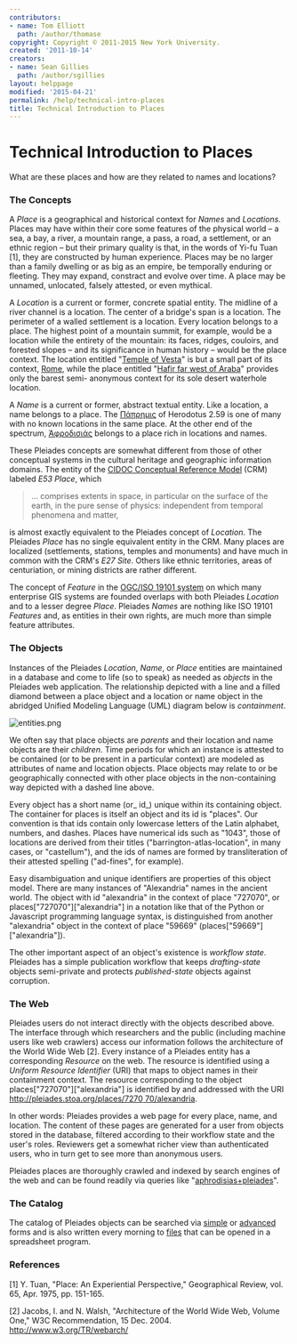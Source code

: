 ```yaml
---
contributors:
- name: Tom Elliott
  path: /author/thomase
copyright: Copyright © 2011-2015 New York University.
created: '2011-10-14'
creators:
- name: Sean Gillies
  path: /author/sgillies
layout: helppage
modified: '2015-04-21'
permalink: /help/technical-intro-places
title: Technical Introduction to Places
---
```


#  Technical Introduction to Places

What are these places and how are they related to names and locations?

### The Concepts

A _Place_ is a geographical and historical context for _Names_ and
_Locations_. Places may have within their core some features of the physical
world – a sea, a bay, a river, a mountain range, a pass, a road, a settlement,
or an ethnic region – but their primary quality is that, in the words of Yi-fu
Tuan [1], they are constructed by human experience. Places may be no larger
than a family dwelling or as big as an empire, be temporally enduring or
fleeting. They may expand, constract and evolve over time. A place may be
unnamed, unlocated, falsely attested, or even mythical.

A _Location_ is a current or former, concrete spatial entity. The midline of a
river channel is a location. The center of a bridge's span is a location. The
perimeter of a walled settlement is a location. Every location belongs to a
place. The highest point of a mountain summit, for example, would be a
location while the entirety of the mountain: its faces, ridges, couloirs, and
forested slopes – and its significance in human history – would be the place
context. The location entitled "[Temple of
Vesta](../../../places/423025/temple-of-vesta)" is but a small part of its
context, [Rome](../../../places/423025/), while the place entitled "[Hafir far
west of Araba](../../places/963101101)" provides only the barest semi-
anonymous context for its sole desert waterhole location.

A _Name_ is a current or former, abstract textual entity. Like a location, a
name belongs to a place. The [Πάπρημις](../../../places/730136/) of Herodotus
2.59 is one of many with no known locations in the same place. At the other
end of the spectrum, [Ἀφροδισιάς](../../../places/638753/aphrodisias) belongs
to a place rich in locations and names.

These Pleiades concepts are somewhat different from those of other conceptual
systems in the cultural heritage and geographic information domains. The
entity of the [CIDOC Conceptual Reference Model](http://www.cidoc-crm.org/)
(CRM) labeled _E53 Place_, which

> ... comprises extents in space, in particular on the surface of the earth,
in the pure sense of physics: independent from temporal phenomena and matter,

is almost exactly equivalent to the Pleiades concept of _Location_. The
Pleiades _Place_ has no single equivalent entity in the CRM. Many places are
localized (settlements, stations, temples and monuments) and have much in
common with the CRM's _E27 Site_. Others like ethnic territories, areas of
centuriation, or mining districts are rather different.

The concept of _Feature_ in the [OGC/ISO 19101
system](http://www.opengeospatial.org/ogc/glossary/f) on which many enterprise
GIS systems are founded overlaps with both Pleiades _Location_ and to a lesser
degree _Place_. Pleiades _Names_ are nothing like ISO 19101 _Features_ and, as
entities in their own rights, are much more than simple feature attributes.

### The Objects

Instances of the Pleiades _Location_, _Name_, or _Place_ entities are
maintained in a database and come to life (so to speak) as needed as _objects_
in the Pleiades web application. The relationship depicted with a line and a
filled diamond between a place object and a location or name object in the
abridged Unified Modeling Language (UML) diagram below is _containment_.

![entities.png](../../../images/entities.png/image_large)

We often say that place objects are _parents_ and their location and name
objects are their _children_. Time periods for which an instance is attested
to be contained (or to be present in a particular context) are modeled as
attributes of name and location objects. Place objects may relate to or be
geographically connected with other place objects in the non-containing way
depicted with a dashed line above.

Every object has a short name (or_ id_) unique within its containing object.
The container for places is itself an object and its id is "places". Our
convention is that ids contain only lowercase letters of the Latin alphabet,
numbers, and dashes. Places have numerical ids such as "1043", those of
locations are derived from their titles ("barrington-atlas-location", in many
cases, or "castellum"), and the ids of names are formed by transliteration of
their attested spelling ("ad-fines", for example).

Easy disambiguation and unique identifiers are properties of this object
model. There are many instances of "Alexandria" names in the ancient world.
The object with id "alexandria" in the context of place "727070", or
places["727070"]["alexandria"] in a notation like that of the Python or
Javascript programming language syntax, is distinguished from another
"alexandria" object in the context of place "59669"
(places["59669"]["alexandria"]).

The other important aspect of an object's existence is _workflow state_.
Pleiades has a simple publication workflow that keeps _drafting-state_ objects
semi-private and protects _published-state_ objects against corruption.

### The Web

Pleiades users do not interact directly with the objects described above. The
interface through which researchers and the public (including machine users
like web crawlers) access our information follows the architecture of the
World Wide Web [2]. Every instance of a Pleiades entity has a corresponding
_Resource_ on the web. The resource is identified using a _Uniform Resource
Identifier_ (URI) that maps to object names in their containment context. The
resource corresponding to the object places["727070"]["alexandria"] is
identified by and addressed with the URI [http://pleiades.stoa.org/places/7270
70/alexandria](../../../places/727070/alexandria).

In other words: Pleiades provides a web page for every place, name, and
location. The content of these pages are generated for a user from objects
stored in the database, filtered according to their workflow state and the
user's roles. Reviewers get a somewhat richer view than authenticated users,
who in turn get to see more than anonymous users.

Pleiades places are thoroughly crawled and indexed by search engines of the
web and can be found readily via queries like
"[aphrodisias+pleiades](http://google.com?q=aphrodisias+pleiades)".

### The Catalog

The catalog of Pleiades objects can be searched via [simple](../../../search)
or [advanced](../../../search_form) forms and is also written every morning to
[files](../../../downloads) that can be opened in a spreadsheet program.

### References

[1] Y. Tuan, "Place: An Experiential Perspective," Geographical Review, vol.
65, Apr. 1975, pp. 151-165.

[2] Jacobs, I. and N. Walsh, "Architecture of the World Wide Web, Volume One,"
W3C Recommendation, 15 Dec. 2004. http://www.w3.org/TR/webarch/
